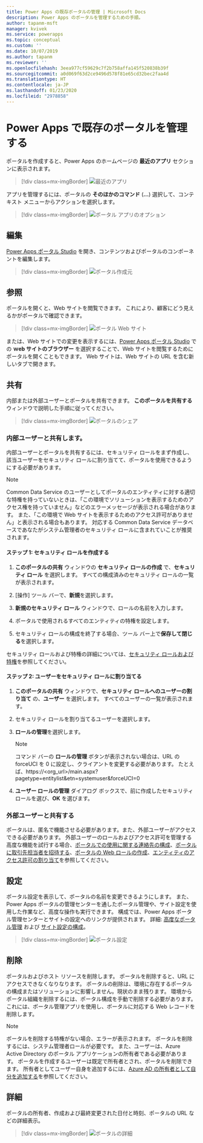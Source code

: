 ```yaml
---
title: Power Apps の既存ポータルの管理 | Microsoft Docs
description: Power Apps のポータルを管理するための手順。
author: tapanm-msft
manager: kvivek
ms.service: powerapps
ms.topic: conceptual
ms.custom: ''
ms.date: 10/07/2019
ms.author: tapanm
ms.reviewer: ''
ms.openlocfilehash: 3eea977cf59629c7f2b758affa145f520838b39f
ms.sourcegitcommit: a0d069f63d2ce9496d578f81e65cd32bec2faa4d
ms.translationtype: HT
ms.contentlocale: ja-JP
ms.lasthandoff: 01/23/2020
ms.locfileid: "2978858"
---
```

# <a name="manage-existing-portals-in-power-apps"></a>Power Apps で既存のポータルを管理する

ポータルを作成すると、Power Apps のホームページの **最近のアプリ** セクションに表示されます。

> [!div class=mx-imgBorder]
> ![最近のアプリ](media/recent-apps.png "最近のアプリ")  

アプリを管理するには、ポータルの **そのほかのコマンド** (**…**) 選択して、コンテキスト メニューからアクションを選択します。

> [!div class=mx-imgBorder]
> ![ポータル アプリのオプション](media/portal-app-options.png "ポータル アプリのオプション")  

## <a name="edit"></a>編集

[Power Apps ポータル Studio](portal-designer-anatomy.md) を開き、コンテンツおよびポータルのコンポーネントを編集します。  

> [!div class=mx-imgBorder]
> ![ポータル作成元](media/portal-maker.png "ポータル作成元")  

## <a name="browse"></a>参照

ポータルを開くと、Web サイトを閲覧できます。 これにより、顧客にどう見えるかがポータルで確認できます。

> [!div class=mx-imgBorder]
> ![ポータル Web サイト](media/portal-website.png "ポータル Web サイト")  

または、Web サイトでの変更を表示するには、[Power Apps ポータル Studio](portal-designer-anatomy.md) での  **ｗeb サイトのブラウザー** を選択することで、Web サイトを閲覧するためにポータルを開くこともできます。 Web サイトは、Web サイトの URL を含む新しいタブで開きます。

## <a name="share"></a>共有

内部または外部ユーザーとポータルを共有できます。 **このポータルを共有する** ウィンドウで説明した手順に従ってください。

> [!div class=mx-imgBorder]
> ![ポータルのシェア](media/share-portal.png "ポータルを共有する")  

### <a name="share-with-internal-users"></a>内部ユーザーと共有します。

内部ユーザーとポータルを共有するには、セキュリティ ロールをまず作成し、該当ユーザーをセキュリティ ロールに割り当てて、ポータルを使用できるようにする必要があります。

> [!NOTE]
> Common Data Service のユーザーとしてポータルのエンティティに対する適切な特権を持っていないときは、「この環境でソリューションを表示するためのアクセス権を持っていません」などのエラーメッセージが表示される場合があります。 また、「この環境で Web サイトを表示するためのアクセス許可がありません」と表示される場合もあります。 対応する Common Data Service データベースであなたがシステム管理者のセキュリティ ロールに含まれていことが推奨されます。

#### <a name="step-1-create-a-security-role"></a>ステップ 1: セキュリティ ロールを作成する

1.  **このポータルの共有** ウィンドウの **セキュリティ ロールの作成** で、**セキュリティ ロール** を選択します。 すべての構成済みのセキュリティ ロールの一覧が表示されます。

2.  [操作] ツール バーで、**新規**を選択します。

3.  **新規のセキュリティ ロール** ウィンドウで、ロールの名前を入力します。

4.  ポータルで使用されるすべてのエンティティの特権を設定します。

5.  セキュリティ ロールの構成を終了する場合、ツール バー上で**保存して閉じる**を選択します。

セキュリティ ロールおよび特権の詳細については、[セキュリティ ロールおよび特権](https://docs.microsoft.com/power-platform/admin/security-roles-privileges)を参照してください。

#### <a name="step-2-assign-users-to-the-security-role"></a>ステップ 2: ユーザーをセキュリティ ロールに割り当てる

1.  **このポータルの共有** ウィンドウで、**セキュリティ ロールへのユーザーの割り当て** の、**ユーザー** を選択します。 すべてのユーザーの一覧が表示されます。

2.  セキュリティ ロールを割り当てるユーザーを選択します。

3.  **ロールの管理**を選択します。

    > [!NOTE]
    > コマンド バーの **ロールの管理** ボタンが表示されない場合は、URL の forceUCI を 0 に設定し、クライアントを変更する必要があります。 たとえば、https://&lt;org\_url&gt;/main.aspx?pagetype=entitylist&etn=systemuser&forceUCI=0

4.  **ユーザー ロールの管理** ダイアログ ボックスで、前に作成したセキュリティ ロールを選び、**OK** を選びます。

### <a name="share-with-external-users"></a>外部ユーザーと共有する

ポータルは、匿名で機能させる必要があります。また、外部ユーザーがアクセスできる必要があります。 外部ユーザーのロールおよびアクセス許可を管理する高度な機能を試行する場合、[ポータルでの使用に関する連絡先の構成](configure/configure-contacts.md)、[ポータルに取引先担当者を招待する](configure/invite-contacts.md)、[ポータルの Web ロールの作成](configure/create-web-roles.md)、[エンティティのアクセス許可の割り当て](configure/assign-entity-permissions.md)を参照してください。  

## <a name="settings"></a>設定

ポータル設定を表示して、ポータルの名前を変更できるようにします。 また、Power Apps ポータルの管理センターを通したポータル管理や、サイト設定を使用した作業など、高度な操作も実行できます。 構成では、Power Apps ポータル管理センターとサイトの設定へのリンクが提供されます。 詳細: [高度なポータル管理](admin/admin-overview.md) および [サイト設定の構成](configure/configure-site-settings.md)。  

> [!div class=mx-imgBorder]
> ![ポータル設定](media/portal-settings.png "ポータル設定")  

## <a name="delete"></a>削除

ポータルおよびホスト リソースを削除します。 ポータルを削除すると、URL にアクセスできなくなりなります。 ポータルの削除は、環境に存在するポータルの構成またはソリューションに影響しません。現状のまま残ります。
環境からポータル組織を削除するには、ポータル構成を手動で削除する必要があります。 これには、ポータル管理アプリを使用し、ポータルに対応する Web レコードを削除します。

> [!NOTE]
> ポータルを削除する特権がない場合、エラーが表示されます。 ポータルを削除するには、システム管理者ロールが必要です。 また、ユーザーは、Azure Active Directory のポータル アプリケーションの所有者である必要があります。 ポータルを作成するユーザーは既定で所有者とされ、ポータルを削除できます。 所有者としてユーザー自身を追加するには、[Azure AD の所有者として自分を追加する](admin/admin-overview.md#add-yourself-as-an-owner-of-the-azure-ad-application)を参照してください。

## <a name="details"></a>詳細

ポータルの所有者、作成および最終変更された日付と時刻、ポータルの URL などの詳細表示。

> [!div class=mx-imgBorder]
> ![ポータルの詳細](media/portal-details.png "ポータルの詳細")  

